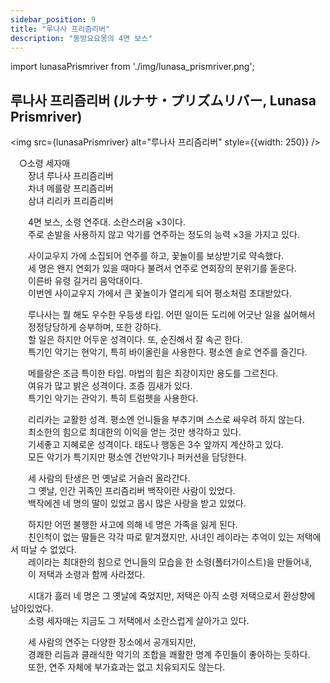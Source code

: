 ```yaml
---
sidebar_position: 9
title: "루나사 프리즘리버"
description: "동방요요몽의 4면 보스"
---
```


import lunasaPrismriver from './img/lunasa_prismriver.png';

## 루나사 프리즘리버 (ルナサ・プリズムリバー, Lunasa Prismriver)

<img src={lunasaPrismriver} alt="루나사 프리즘리버" style={{width: 250}} />

　○소령 세자매  
　　장녀 루나사 프리즘리버  
　　차녀 메를랑 프리즘리버  
　　삼녀 리리카 프리즘리버  
  
　　4면 보스, 소령 연주대. 소란스러움 ×3이다.  
　　주로 손발을 사용하지 않고 악기를 연주하는 정도의 능력 ×3을 가지고 있다.  
  
　　사이교우지 가에 소집되어 연주를 하고, 꽃놀이를 보상받기로 약속했다.  
　　세 명은 왠지 연회가 있을 때마다 불려서 연주로 연회장의 분위기를 돋운다.  
　　이른바 유령 길거리 음악대이다.  
　　이번엔 사이교우지 가에서 큰 꽃놀이가 열리게 되어 평소처럼 초대받았다.  
  
　　루나사는 뭘 해도 우수한 우등생 타입. 어떤 일이든 도리에 어긋난 일을 싫어해서  
　　정정당당하게 승부하며, 또한 강하다.  
　　할 일은 하지만 어두운 성격이다. 또, 순진해서 잘 속곤 한다.  
　　특기인 악기는 현악기, 특히 바이올린을 사용한다. 평소엔 솔로 연주를 즐긴다.  
  
　　메를랑은 조금 특이한 타입. 마법의 힘은 최강이지만 용도를 그르친다.  
　　여유가 많고 밝은 성격이다. 조증 낌새가 있다.  
　　특기인 악기는 관악기. 특히 트럼펫을 사용한다.  
  
　　리리카는 교활한 성격. 평소엔 언니들을 부추기며 스스로 싸우려 하지 않는다.  
　　최소한의 힘으로 최대한의 이익을 얻는 것만 생각하고 있다.  
　　기세좋고 지혜로운 성격이다. 태도나 행동은 3수 앞까지 계산하고 있다.  
　　모든 악기가 특기지만 평소엔 건반악기나 퍼커션을 담당한다.  
  
　　세 사람의 탄생은 먼 옛날로 거슬러 올라간다.  
　　그 옛날, 인간 귀족인 프리즘리버 백작이란 사람이 있었다.  
　　백작에겐 네 명의 딸이 있었고 몹시 많은 사랑을 받고 있었다.  
  
　　하지만 어떤 불행한 사고에 의해 네 명은 가족을 잃게 된다.  
　　친인척이 없는 딸들은 각각 따로 맡겨졌지만, 사녀인 레이라는 추억이 있는 저택에서 떠날 수 없었다.  
　　레이라는 최대한의 힘으로 언니들의 모습을 한 소령(폴터가이스트)을 만들어내,  
　　이 저택과 소령과 함께 사라졌다.  
  
　　시대가 흘러 네 명은 그 옛날에 죽었지만, 저택은 아직 소령 저택으로서 환상향에 남아있었다.  
　　소령 세자매는 지금도 그 저택에서 소란스럽게 살아가고 있다.  
  
　　세 사람의 연주는 다양한 장소에서 공개되지만,  
　　경쾌한 리듬과 클래식한 악기의 조합을 쾌활한 명계 주민들이 좋아하는 듯하다.  
　　또한, 연주 자체에 부가효과는 없고 치유되지도 않는다.  
  